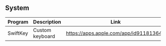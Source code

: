 ## System

| Program | Description | Link | Plugins | Comment |
| --- | --- | --- | --- | --- |
| SwiftKey | Custom keyboard | https://apps.apple.com/app/id911813648 |

